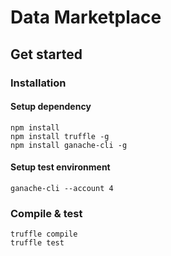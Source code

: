 # Data Marketplace

## Get started

### Installation

#### Setup dependency
```
npm install
npm install truffle -g
npm install ganache-cli -g
```

#### Setup test environment
```
ganache-cli --account 4
```

### Compile & test
```
truffle compile
truffle test
```
